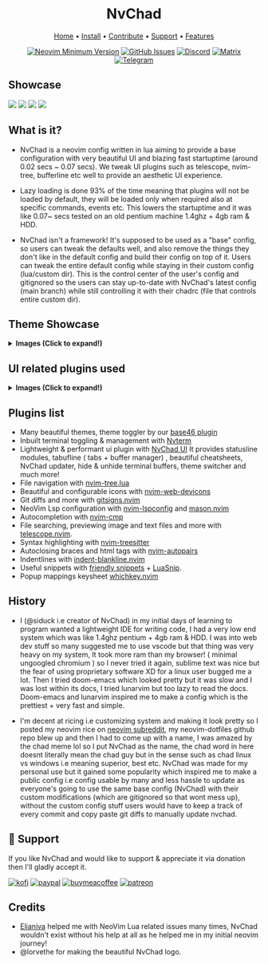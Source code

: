 <h1 align="center">NvChad</h1>

<div align="center">
	<a href="https://nvchad.com/">Home</a>
  <span> • </span>
    	<a href="https://nvchad.com/docs/quickstart/install">Install</a>
  <span> • </span>
       	<a href="https://nvchad.com/docs/contribute">Contribute</a>
  <span> • </span>
	<a href="https://github.com/NvChad/NvChad#gift_heart-support">Support</a>
  <span> • </span>
        <a href="https://nvchad.com/docs/features">Features</a>
  <p></p>
</div>

<div align="center">
 
[![Neovim Minimum Version](https://img.shields.io/badge/Neovim-0.9.0-blueviolet.svg?style=flat-square&logo=Neovim&color=90E59A&logoColor=white)](https://github.com/neovim/neovim)
[![GitHub Issues](https://img.shields.io/github/issues/NvChad/NvChad.svg?style=flat-square&label=Issues&color=d77982)](https://github.com/NvChad/NvChad/issues)
[![Discord](https://img.shields.io/discord/869557815780470834?color=738adb&label=Discord&logo=discord&logoColor=white&style=flat-square)](https://discord.gg/gADmkJb9Fb)
[![Matrix](https://img.shields.io/badge/Matrix-40aa8b.svg?style=flat-square&logo=Matrix&logoColor=white)](https://matrix.to/#/#nvchad:matrix.org)
[![Telegram](https://img.shields.io/badge/Telegram-blue.svg?style=flat-square&logo=Telegram&logoColor=white)](https://t.me/DE_WM)

  </div>

## Showcase

<img src="https://nvchad.com/features/nvdash.webp">
<img src="https://nvchad.com/banner.webp">

<img src="https://nvchad.com/screenshots/onedark.webp">
<img src="https://nvchad.com/screenshots/rxyhn1.webp">

## What is it?

-   NvChad is a neovim config written in lua aiming to provide a base
    configuration with very beautiful UI and blazing fast startuptime (around
    0.02 secs ~ 0.07 secs). We tweak UI plugins such as telescope, nvim-tree,
    bufferline etc well to provide an aesthetic UI experience.

-   Lazy loading is done 93% of the time meaning that plugins will not be loaded
    by default, they will be loaded only when required also at specific
    commands, events etc. This lowers the startuptime and it was like 0.07~ secs
    tested on an old pentium machine 1.4ghz + 4gb ram & HDD.

-   NvChad isn't a framework! It's supposed to be used as a "base" config, so
    users can tweak the defaults well, and also remove the things they don't
    like in the default config and build their config on top of it. Users can
    tweak the entire default config while staying in their custom config
    (lua/custom dir). This is the control center of the user's config and
    gitignored so the users can stay up-to-date with NvChad's latest config
    (main branch) while still controlling it with their chadrc (file that
    controls entire custom dir).

## Theme Showcase

<details><summary> <b>Images (Click to expand!)</b></summary>

![4 themes](https://nvchad.com/screenshots/four_Themes.webp)
![radium 1](https://nvchad.com/screenshots/radium1.webp)
![radium 2](https://nvchad.com/screenshots/radium2.webp)
![radium 3](https://nvchad.com/screenshots/radium3.webp)

(Note: these are just 4-5 themes, NvChad has around 56 themes)

</details>

## UI related plugins used

<details><summary> <b>Images (Click to expand!)</b></summary>

<h3> Nvim-tree.lua </h3>

Fast file tree:

<kbd><img src="https://nvchad.com/features/nvimtree.webp"></kbd>

<h3> Telescope-nvim </h3>

A fuzzy file finder, picker, sorter, previewer and much more:

<kbd><img src="https://nvchad.com/features/telescope.webp"></kbd>

<h3> Our own statusline written from scratch  </h3>

[NvChad UI](https://github.com/NvChad/ui)

<kbd><img src="https://nvchad.com/features/statuslines.webp"></kbd>

<h3> Tabufline (our own pertab bufferline) </h3>

<kbd><img src="https://nvchad.com/features/tabufline.webp"></kbd>

-   Here's a
    [video](https://www.youtube.com/watch?v=V_9iJ96U_k8&ab_channel=siduck) that
    showcases it.

<h3> NvCheatsheet ( our UI Plugin ) </h3>
<kbd> <img src="https://nvchad.com/features/nvcheatsheet.webp"/></kbd>

</details>

## Plugins list

-   Many beautiful themes, theme toggler by our
    [base46 plugin](https://github.com/NvChad/base46)
-   Inbuilt terminal toggling & management with
    [Nvterm](https://github.com/NvChad/nvterm)
-   Lightweight & performant ui plugin with
    [NvChad UI](https://github.com/NvChad/ui) It provides statusline modules,
    tabufline ( tabs + buffer manager) , beautiful cheatsheets, NvChad updater,
    hide & unhide terminal buffers, theme switcher and much more!
-   File navigation with
    [nvim-tree.lua](https://github.com/kyazdani42/nvim-tree.lua)
-   Beautiful and configurable icons with
    [nvim-web-devicons](https://github.com/kyazdani42/nvim-web-devicons)
-   Git diffs and more with
    [gitsigns.nvim](https://github.com/lewis6991/gitsigns.nvim)
-   NeoVim Lsp configuration with
    [nvim-lspconfig](https://github.com/neovim/nvim-lspconfig) and
    [mason.nvim](https://github.com/williamboman/mason.nvim)
-   Autocompletion with [nvim-cmp](https://github.com/hrsh7th/nvim-cmp)
-   File searching, previewing image and text files and more with
    [telescope.nvim](https://github.com/nvim-telescope/telescope.nvim).
-   Syntax highlighting with
    [nvim-treesitter](https://github.com/nvim-treesitter/nvim-treesitter)
-   Autoclosing braces and html tags with
    [nvim-autopairs](https://github.com/windwp/nvim-autopairs)
-   Indentlines with
    [indent-blankline.nvim](https://github.com/lukas-reineke/indent-blankline.nvim)
-   Useful snippets with
    [friendly snippets](https://github.com/rafamadriz/friendly-snippets) +
    [LuaSnip](https://github.com/L3MON4D3/LuaSnip).
-   Popup mappings keysheet
    [whichkey.nvim](https://github.com/folke/which-key.nvim)

## History

-   I (@siduck i.e creator of NvChad) in my initial days of learning to program
    wanted a lightweight IDE for writing code, I had a very low end system which
    was like 1.4ghz pentium + 4gb ram & HDD. I was into web dev stuff so many
    suggested me to use vscode but that thing was very heavy on my system, It
    took more ram than my browser! ( minimal ungoogled chromium ) so I never
    tried it again, sublime text was nice but the fear of using proprietary
    software XD for a linux user bugged me a lot. Then I tried doom-emacs which
    looked pretty but it was slow and I was lost within its docs, I tried
    lunarvim but too lazy to read the docs. Doom-emacs and lunarvim inspired me
    to make a config which is the prettiest + very fast and simple.

-   I'm decent at ricing i.e customizing system and making it look pretty so I
    posted my neovim rice on
    [neovim subreddit](https://www.reddit.com/r/neovim/comments/m3xl4f/neovim_rice/),
    my neovim-dotfiles github repo blew up and then I had to come up with a
    name, I was amazed by the chad meme lol so I put NvChad as the name, the
    chad word in here doesnt literally mean the chad guy but in the sense such
    as chad linux vs windows i.e meaning superior, best etc. NvChad was made for
    my personal use but it gained some popularity which inspired me to make a
    public config i.e config usable by many and less hassle to update as
    everyone's going to use the same base config (NvChad) with their custom
    modifications (which are gitignored so that wont mess up), without the
    custom config stuff users would have to keep a track of every commit and
    copy paste git diffs to manually update nvchad.

## :gift_heart: Support

If you like NvChad and would like to support & appreciate it via donation then
I'll gladly accept it.

[![kofi](https://img.shields.io/badge/Ko--fi-F16061?style=for-the-badge&logo=ko-fi&logoColor=white)](https://ko-fi.com/siduck)
[![paypal](https://img.shields.io/badge/PayPal-00457C?style=for-the-badge&logo=paypal&logoColor=white)](https://paypal.me/siduck13)
[![buymeacoffee](https://img.shields.io/badge/Buy_Me_A_Coffee-FFDD00?style=for-the-badge&logo=buy-me-a-coffee&logoColor=black)](https://www.buymeacoffee.com/siduck)
[![patreon](https://img.shields.io/badge/Patreon-F96854?style=for-the-badge&logo=patreon&logoColor=white)](https://www.patreon.com/siduck)

## Credits

-   [Elianiva](https://github.com/elianiva) helped me with NeoVim Lua related
    issues many times, NvChad wouldn't exist without his help at all as he
    helped me in my initial neovim journey!
-   @lorvethe for making the beautiful NvChad logo.
